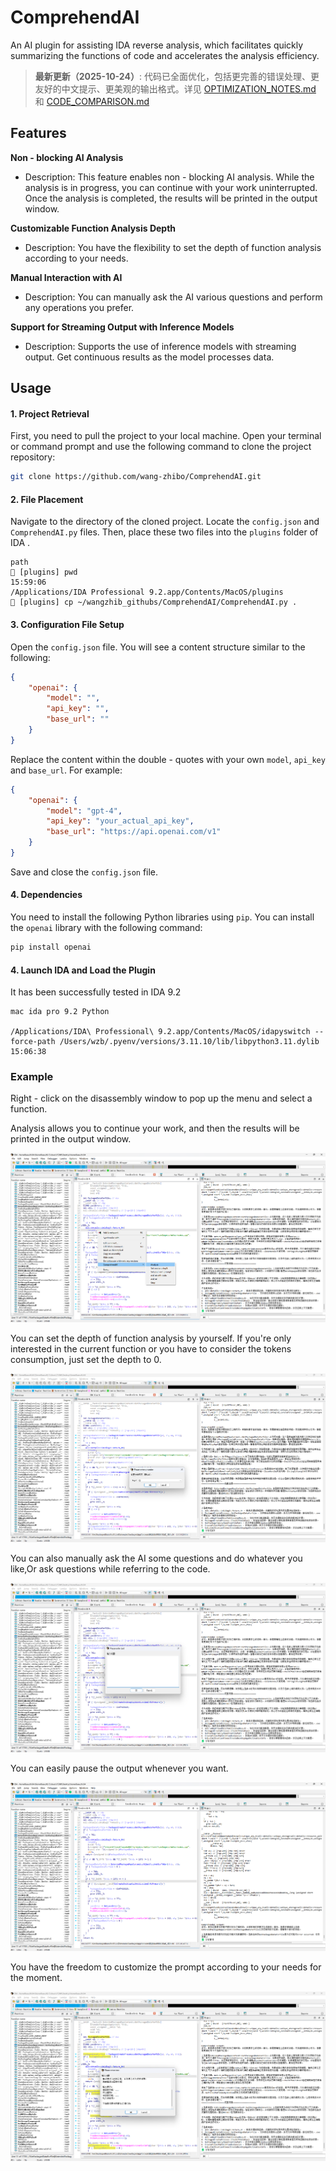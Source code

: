# ComprehendAI

An AI plugin for assisting IDA reverse analysis, which facilitates quickly summarizing the functions of code and accelerates the analysis efficiency.

> **最新更新（2025-10-24）**: 代码已全面优化，包括更完善的错误处理、更友好的中文提示、更美观的输出格式。详见 [OPTIMIZATION_NOTES.md](./OPTIMIZATION_NOTES.md) 和 [CODE_COMPARISON.md](./CODE_COMPARISON.md)

## Features

**Non - blocking AI Analysis**

- Description: This feature enables non - blocking AI analysis. While the analysis is in progress, you can continue with your work uninterrupted. Once the analysis is completed, the results will be printed in the output window.

**Customizable Function Analysis Depth**

- Description: You have the flexibility to set the depth of function analysis according to your needs. 

**Manual Interaction with AI**

- Description: You can manually ask the AI various questions and perform any operations you prefer. 

**Support for Streaming Output with Inference Models**

- Description: Supports the use of inference models with streaming output.  Get continuous results as the model processes data.



## Usage

#### 1. Project Retrieval

First, you need to pull the project to your local machine. Open your terminal or command prompt and use the following command to clone the project repository:

```bash
git clone https://github.com/wang-zhibo/ComprehendAI.git
```

#### 2. File Placement

Navigate to the directory of the cloned project. Locate the `config.json` and `ComprehendAI.py` files. Then, place these two files into the `plugins` folder of IDA . 
```
path
🦉 [plugins] pwd                                                            15:59:06
/Applications/IDA Professional 9.2.app/Contents/MacOS/plugins
🦉 [plugins] cp ~/wangzhib_githubs/ComprehendAI/ComprehendAI.py .
```

#### 3. Configuration File Setup

Open the `config.json` file. You will see a content structure similar to the following:

```json
{
    "openai": {
        "model": "",
        "api_key": "",
        "base_url": ""
    }
}
```

Replace the content within the double - quotes with your own `model`, `api_key` and `base_url`. For example:

```json
{
    "openai": {
        "model": "gpt-4",
        "api_key": "your_actual_api_key",
        "base_url": "https://api.openai.com/v1"
    }
}
```

Save and close the `config.json` file.

#### 4. Dependencies

You need to install the following Python libraries using `pip`. You can install the `openai` library with the following command:

```py
pip install openai
```

#### 4. Launch IDA and Load the Plugin

It has been successfully tested in IDA 9.2

```
mac ida pro 9.2 Python
 
/Applications/IDA\ Professional\ 9.2.app/Contents/MacOS/idapyswitch --force-path /Users/wzb/.pyenv/versions/3.11.10/lib/libpython3.11.dylib             15:06:38
```

###  Example

Right - click on the disassembly window to pop up the menu and select a function.

Analysis allows you to continue your work, and then the results will be printed in the output window.

![image-20250416205310491](./imgs/README/image-20250416205310491.png)

You can set the depth of function analysis by yourself. If you're only interested in the current function or you have to consider the tokens consumption, just set the depth to 0.

![image-20250416205344433](./imgs/README/image-20250416205344433.png)

You can also manually ask the AI some questions and do whatever you like,Or ask questions while referring to the code. 

![image-20250416205428185](./imgs/README/image-20250416205428185.png)

You can easily pause the output whenever you want.  

![image-20250416205722302](./imgs/README/image-20250416205722302.png)

You have the freedom to customize the prompt according to your needs for the moment.

![image-20250416205552353](./imgs/README/image-20250416205552353.png)

